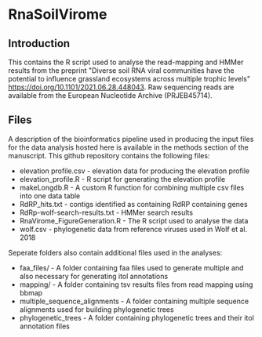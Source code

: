 # RnaSoilVirome
## Introduction
This contains the R script used to analyse the read-mapping and HMMer results from the preprint "Diverse soil RNA viral communities have the potential to influence grassland ecosystems across multiple trophic levels" https://doi.org/10.1101/2021.06.28.448043. Raw sequencing reads are available from the European Nucleotide Archive (PRJEB45714).

## Files
A description of the bioinformatics pipeline used in producing the input files for the data analysis hosted here is available in the methods section of the manuscript. This github repository contains the following files:

* elevation profile.csv - elevation data for producing the elevation profile
* elevation_profile.R - R script for generating the elevation profile
* makeLongdb.R - A custom R function for combining multiple csv files into one data table
* RdRP_hits.txt - contigs identified as containing RdRP containing genes
* RdRp-wolf-search-results.txt - HMMer search results
* RnaVirome_FigureGeneration.R - The R script used to analyse the data
* wolf.csv - phylogenetic data from reference viruses used in Wolf et al. 2018

Seperate folders also contain additional files used in the analyses:
* faa_files/ - A folder containing faa files used to generate multiple and also necessary for generating itol annotations
* mapping/ - A folder containing tsv results files from read mapping using bbmap
* multiple_sequence_alignments - A folder containing multiple sequence alignments used for building phylogenetic trees
* phylogenetic_trees - A folder containing phylogenetic trees and their itol annotation files
